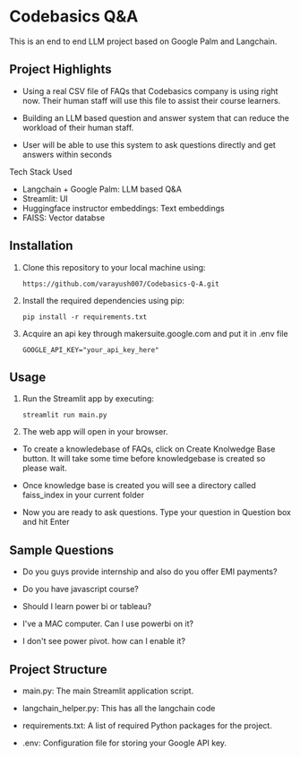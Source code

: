 # Codebasics Q&A

This is an end to end LLM project based on Google Palm and Langchain. 

## Project Highlights

- Using a real CSV file of FAQs that Codebasics company is using right now. Their human staff will use this file to assist their course learners.

- Building an LLM based question and answer system that can reduce the workload of their human staff.

- User will be able to use this system to ask questions directly and get answers within seconds

Tech Stack Used 
- Langchain + Google Palm: LLM based Q&A
- Streamlit: UI 
- Huggingface instructor embeddings: Text embeddings
- FAISS: Vector databse

## Installation

1. Clone this repository to your local machine using:

    ```
    https://github.com/varayush007/Codebasics-Q-A.git
    ```

2. Install the required dependencies using pip:

    ```
    pip install -r requirements.txt
    ```

3. Acquire an api key through makersuite.google.com and put it in .env file

    ```
    GOOGLE_API_KEY="your_api_key_here"
    ```

## Usage 

1. Run the Streamlit app by executing:

    ```
    streamlit run main.py
    ```

2. The web app will open in your browser.

- To create a knowledebase of FAQs, click on Create Knolwedge Base button. It will take some time before knowledgebase is created so please wait.

- Once knowledge base is created you will see a directory called faiss_index in your current folder

- Now you are ready to ask questions. Type your question in Question box and hit Enter

## Sample Questions

- Do you guys provide internship and also do you offer EMI payments?

- Do you have javascript course?

- Should I learn power bi or tableau? 

- I've a MAC computer. Can I use powerbi on it?

- I don't see power pivot. how can I enable it?

## Project Structure

- main.py: The main Streamlit application script.

- langchain_helper.py: This has all the langchain code

- requirements.txt: A list of required Python packages for the project.

- .env: Configuration file for storing your Google API key.
